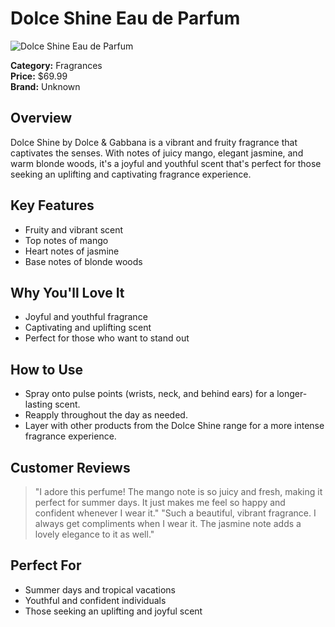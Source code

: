 # Dolce Shine Eau de Parfum

![Dolce Shine Eau de Parfum](https://cdn.dummyjson.com/product-images/fragrances/dolce-shine-eau-de/1.webp)

**Category:** Fragrances  
**Price:** $69.99  
**Brand:** Unknown

## Overview
Dolce Shine by Dolce & Gabbana is a vibrant and fruity fragrance that captivates the senses. With notes of juicy mango, elegant jasmine, and warm blonde woods, it's a joyful and youthful scent that's perfect for those seeking an uplifting and captivating fragrance experience.

## Key Features
- Fruity and vibrant scent
- Top notes of mango
- Heart notes of jasmine
- Base notes of blonde woods

## Why You'll Love It
- Joyful and youthful fragrance
- Captivating and uplifting scent
- Perfect for those who want to stand out

## How to Use
- Spray onto pulse points (wrists, neck, and behind ears) for a longer-lasting scent.
- Reapply throughout the day as needed.
- Layer with other products from the Dolce Shine range for a more intense fragrance experience.

## Customer Reviews
> "I adore this perfume! The mango note is so juicy and fresh, making it perfect for summer days. It just makes me feel so happy and confident whenever I wear it."
> "Such a beautiful, vibrant fragrance. I always get compliments when I wear it. The jasmine note adds a lovely elegance to it as well."

## Perfect For
- Summer days and tropical vacations
- Youthful and confident individuals
- Those seeking an uplifting and joyful scent
